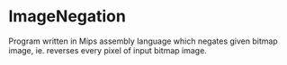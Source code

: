 # ImageNegation
 Program written in Mips assembly language which negates given bitmap image, ie. reverses every pixel of input bitmap image.
